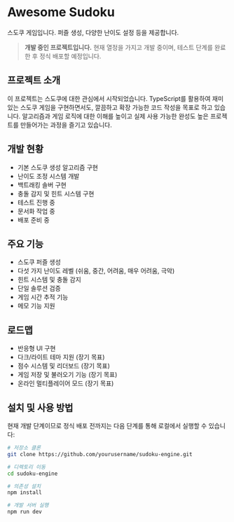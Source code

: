 # Awesome Sudoku

스도쿠 게임입니다. 퍼즐 생성, 다양한 난이도 설정 등을 제공합니다.

> **개발 중인 프로젝트입니다.** 현재 열정을 가지고 개발 중이며, 테스트 단계를 완료한 후 정식 배포할 예정입니다.

## 프로젝트 소개

이 프로젝트는 스도쿠에 대한 관심에서 시작되었습니다. TypeScript를 활용하여 재미있는 스도쿠 게임을 구현하면서도, 깔끔하고 확장 가능한 코드 작성을 목표로 하고 있습니다. 알고리즘과 게임 로직에 대한 이해를 높이고 실제 사용 가능한 완성도 높은 프로젝트를 만들어가는 과정을 즐기고 있습니다.

## 개발 현황

- 기본 스도쿠 생성 알고리즘 구현
- 난이도 조정 시스템 개발
- 백트래킹 솔버 구현
- 충돌 감지 및 힌트 시스템 구현
- 테스트 진행 중
- 문서화 작업 중
- 배포 준비 중

## 주요 기능

- 스도쿠 퍼즐 생성
- 다섯 가지 난이도 레벨 (쉬움, 중간, 어려움, 매우 어려움, 극악)
- 힌트 시스템 및 충돌 감지
- 단일 솔루션 검증
- 게임 시간 추적 기능
- 메모 기능 지원

## 로드맵

- 반응형 UI 구현
- 다크/라이트 테마 지원 (장기 목표)
- 점수 시스템 및 리더보드 (장기 목표)
- 게임 저장 및 불러오기 기능 (장기 목표)
- 온라인 멀티플레이어 모드 (장기 목표)

## 설치 및 사용 방법

현재 개발 단계이므로 정식 배포 전까지는 다음 단계를 통해 로컬에서 실행할 수 있습니다:

```bash
# 저장소 클론
git clone https://github.com/yourusername/sudoku-engine.git

# 디렉토리 이동
cd sudoku-engine

# 의존성 설치
npm install

# 개발 서버 실행
npm run dev
```
